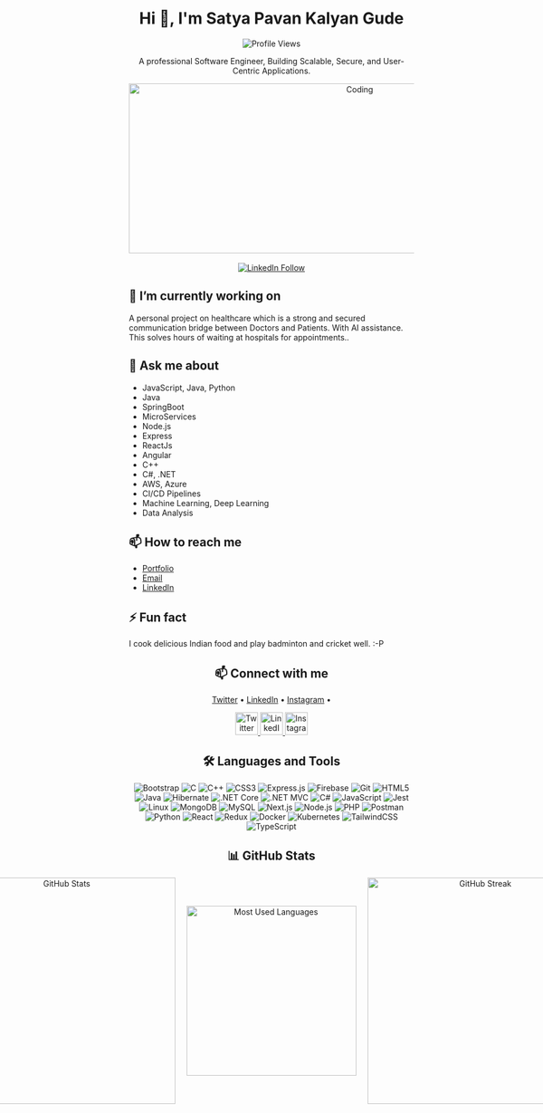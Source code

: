 <div align="center">
  <h1>Hi 👋, I'm Satya Pavan Kalyan Gude</h1>
  <div>
    <img src="https://komarev.com/ghpvc/?username=pk1618&label=Profile%20Views&color=0e75b6&style=flat" alt="Profile Views" />
  </div>
  <p>A professional Software Engineer, Building Scalable, Secure, and User-Centric Applications. </p>
  <img src="https://media1.giphy.com/media/v1.Y2lkPTc5MGI3NjExbzBpNWx0djlnMDk5aGhnM3FtbTFydHJ4eDJ6OWluczN0eXB1ZnF3aSZlcD12MV9pbnRlcm5hbF9naWZfYnlfaWQmY3Q9Zw/Y1vohJMVMtjSQxmUot/giphy.gif" 
       alt="Coding" height="300" width="800" />
</div>
<br>
<div align = "center">
  <a href="https://www.linkedin.com/in/satya-pavan-kalyan-gude-9761231a1/" target="_blank">
    <img src="https://img.shields.io/badge/-Follow%20on%20LinkedIn-blue?style=for-the-badge&logo=linkedin" alt="LinkedIn Follow" />
  </a>
</div>

<div>
  <h2>🔭 I’m currently working on</h2>
  <p>
    A personal project on healthcare which is a strong and secured communication bridge between Doctors and Patients. With AI assistance. This solves hours of waiting at hospitals for appointments.</strong>.
  </p>

  <h2>💬 Ask me about</h2>
  <ul>
    <li>JavaScript, Java, Python </li>
    <li>Java</li>
    <li>SpringBoot</li>
    <li>MicroServices</li>
    <li>Node.js</li>
    <li>Express</li>
    <li>ReactJs</li>
    <li>Angular</li>
    <li>C++</li>
    <li>C#, .NET</li>
    <li>AWS, Azure</li>
    <li>CI/CD Pipelines</li>
    <li>Machine Learning, Deep Learning</li>
    <li>Data Analysis</li>
  </ul>

  <h2>📫 How to reach me</h2>
  <ul>
    <li><a href="https://spk-gude-portfolio.netlify.app/" target="_blank">Portfolio</a></li>
    <li><a href="mailto:satyapavan.k@careernb.com">Email</a></li>
    <li><a href="https://www.linkedin.com/in/satya-pavan-kalyan-gude-9761231a1/" target="_blank">LinkedIn</a></li>
  </ul>

  <h2>⚡ Fun fact</h2>
  <p>
    I cook delicious Indian food and play badminton and cricket well. :-P
  </p>
</div>
<div align="center">
  <h2>📫 Connect with me</h2>
  <p>
    <a href="https://x.com/g_s_pavankalyan" target="_blank">Twitter</a> • 
    <a href="https://www.linkedin.com/in/satya-pavan-kalyan-gude-9761231a1/" target="_blank">LinkedIn</a> • 
    <a href="https://www.instagram.com/pavan_kalyan_g/" target="_blank">Instagram</a> • 
  </p>
  <p>
    <a href="https://x.com/g_s_pavankalyan" target="_blank">
      <img src="https://img.icons8.com/color/48/000000/twitter--v1.png" alt="Twitter" width="40" height="40"/>
    </a>
    <a href="https://www.linkedin.com/in/satya-pavan-kalyan-gude-9761231a1/" target="_blank">
      <img src="https://img.icons8.com/color/48/000000/linkedin.png" alt="LinkedIn" width="40" height="40"/>
    </a>
    <a href="https://www.instagram.com/pavan_kalyan_g/" target="_blank">
      <img src="https://img.icons8.com/color/48/000000/instagram-new.png" alt="Instagram" width="40" height="40"/>
    </a>
  </p>

  <h2>🛠️ Languages and Tools</h2>
  <p>
    <img src="https://img.shields.io/badge/-Bootstrap-7952B3?logo=bootstrap&logoColor=white" alt="Bootstrap" />
    <img src="https://img.shields.io/badge/-C-A8B9CC?logo=c&logoColor=white" alt="C" />
    <img src="https://img.shields.io/badge/-C++-00599C?logo=cplusplus&logoColor=white" alt="C++" />
    <img src="https://img.shields.io/badge/-CSS3-1572B6?logo=css3&logoColor=white" alt="CSS3" />
    <img src="https://img.shields.io/badge/-Express.js-000000?logo=express&logoColor=white" alt="Express.js" />
    <img src="https://img.shields.io/badge/-Firebase-FFCA28?logo=firebase&logoColor=black" alt="Firebase" />
    <img src="https://img.shields.io/badge/-Git-F05032?logo=git&logoColor=white" alt="Git" />
    <img src="https://img.shields.io/badge/-HTML5-E34F26?logo=html5&logoColor=white" alt="HTML5" />
    <img src="https://img.shields.io/badge/-Java-007396?logo=java&logoColor=white" alt="Java" />
    <img src="https://img.shields.io/badge/-Hibernate-59666C?logo=hibernate&logoColor=white" alt="Hibernate" />
    <img src="https://img.shields.io/badge/-.NET_Core-512BD4?logo=.net&logoColor=white" alt=".NET Core" />
    <img src="https://img.shields.io/badge/-.NET_MVC-512BD4?logo=.net&logoColor=white" alt=".NET MVC" />
    <img src="https://img.shields.io/badge/-C%23-239120?logo=csharp&logoColor=white" alt="C#" />
    <img src="https://img.shields.io/badge/-JavaScript-F7DF1E?logo=javascript&logoColor=black" alt="JavaScript" />
    <img src="https://img.shields.io/badge/-Jest-C21325?logo=jest&logoColor=white" alt="Jest" />
    <img src="https://img.shields.io/badge/-Linux-FCC624?logo=linux&logoColor=black" alt="Linux" />
    <img src="https://img.shields.io/badge/-MongoDB-47A248?logo=mongodb&logoColor=white" alt="MongoDB" />
    <img src="https://img.shields.io/badge/-MySQL-4479A1?logo=mysql&logoColor=white" alt="MySQL" />
    <img src="https://img.shields.io/badge/-Next.js-000000?logo=next.js&logoColor=white" alt="Next.js" />
    <img src="https://img.shields.io/badge/-Node.js-339933?logo=node.js&logoColor=white" alt="Node.js" />
    <img src="https://img.shields.io/badge/-PHP-777BB4?logo=php&logoColor=white" alt="PHP" />
    <img src="https://img.shields.io/badge/-Postman-FF6C37?logo=postman&logoColor=white" alt="Postman" />
    <img src="https://img.shields.io/badge/-Python-3776AB?logo=python&logoColor=white" alt="Python" />
    <img src="https://img.shields.io/badge/-React-61DAFB?logo=react&logoColor=black" alt="React" />
    <img src="https://img.shields.io/badge/-Redux-764ABC?logo=redux&logoColor=white" alt="Redux" />
    <img src="https://img.shields.io/badge/-Docker-2496ED?logo=docker&logoColor=white" alt="Docker" />
    <img src="https://img.shields.io/badge/-Kubernetes-326CE5?logo=kubernetes&logoColor=white" alt="Kubernetes" />
    <img src="https://img.shields.io/badge/-TailwindCSS-06B6D4?logo=tailwindcss&logoColor=white" alt="TailwindCSS" />
    <img src="https://img.shields.io/badge/-TypeScript-3178C6?logo=typescript&logoColor=white" alt="TypeScript" />
  </p>
</div>
<div align="center">
  <h2>📊 GitHub Stats</h2>
  <div style="display: flex; justify-content: center; align-items: center; gap: 20px;">
    <!-- GitHub Stats -->
    <img src="https://github-readme-stats.vercel.app/api?username=pk1618&show_icons=true&theme=radical" alt="GitHub Stats" width="400" />
    <!-- Most Used Languages -->
    <img src="https://github-readme-stats.vercel.app/api/top-langs/?username=pk1618&layout=compact&theme=radical" alt="Most Used Languages" width="300" />
    <!-- Streak Stats -->
    <img src="https://streak-stats.demolab.com/?user=pk1618&theme=radical" alt="GitHub Streak" width="400" />
  </div>
</div>
